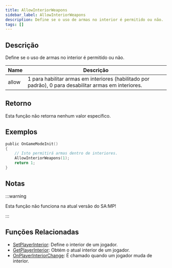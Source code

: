```yaml
---
title: AllowInteriorWeapons
sidebar_label: AllowInteriorWeapons
description: Define se o uso de armas no interior é permitido ou não.
tags: []
---
```


## Descrição

Define se o uso de armas no interior é permitido ou não.

| Name  | Descrição                                                                                             |
| ----- | ----------------------------------------------------------------------------------------------------- |
| allow | 1 para habilitar armas em interiores (habilitado por padrão), 0 para desabilitar armas em interiores. |

## Retorno

Esta função não retorna nenhum valor específico.

## Exemplos

```c
public OnGameModeInit()
{
    // Isto permitirá armas dentro de interiores.
    AllowInteriorWeapons(1);
    return 1;
}
```

## Notas

:::warning

Esta função não funciona na atual versão do SA:MP!

:::

## Funções Relacionadas

- [SetPlayerInterior](SetPlayerInterior): Define o interior de um jogador.
- [GetPlayerInterior](GetPlayerInterior): Obtém o atual interior de um jogador.
- [OnPlayerInteriorChange](../callbacks/OnPlayerInteriorChange): É chamado quando um jogador muda de interior.
